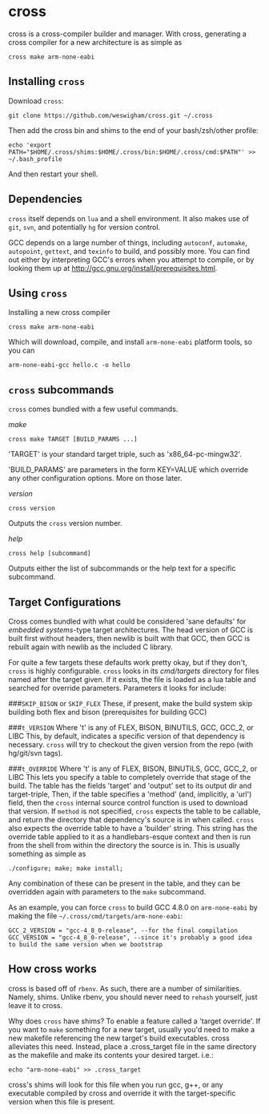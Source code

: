cross
=====

cross is a cross-compiler builder and manager. With cross, generating a 
cross compiler for a new architecture is as simple as
```
cross make arm-none-eabi
```

Installing `cross`
----------------

Download `cross`:
```
git clone https://github.com/weswigham/cross.git ~/.cross
```

Then add the cross bin and shims to the end of your bash/zsh/other profile:
```
echo 'export PATH="$HOME/.cross/shims:$HOME/.cross/bin:$HOME/.cross/cmd:$PATH"' >> ~/.bash_profile
```

And then restart your shell.

Dependencies
------------
`cross` itself depends on `lua` and a shell environment. It also makes use of `git`, `svn`, and potentially `hg` for version control.

GCC depends on a large number of things, including `autoconf`, `automake`, `autopoint`, `gettext`, and `texinfo` to build, and possibly more. You can find out either by interpreting GCC's errors when you attempt to compile, or by looking them up at http://gcc.gnu.org/install/prerequisites.html.

Using `cross`
-----------

Installing a new cross compiler
```
cross make arm-none-eabi
```
Which will download, compile, and install `arm-none-eabi` platform tools, so you can
```
arm-none-eabi-gcc hello.c -o hello
```



`cross` subcommands
-------------------

`cross` comes bundled with a few useful commands.

_make_
```
cross make TARGET [BUILD_PARAMS ...]
```
'TARGET' is your standard target triple, such as 'x86_64-pc-mingw32'.

'BUILD_PARAMS' are parameters in the form KEY=VALUE which override any other configuration options. More on those later.

_version_
```
cross version
```
Outputs the `cross` version number.

_help_
```
cross help [subcommand]
```
Outputs either the list of subcommands or the help text for a specific subcommand.

Target Configurations
---------------------
Cross comes bundled with what could be considered 'sane defaults' for _embedded systems_-type target architectures. The head version of 
GCC is built first without headers, then newlib is built with that GCC, then GCC is rebuilt again 
with newlib as the included C library.

For quite a few targets these defaults work pretty okay, but if they don't, `cross` is highly configurable. 
`cross` looks in its _cmd/targets_ directory for files named after the target given. If it exists, the file is loaded
as a lua table and searched for override parameters. Parameters it looks for include:

###`SKIP_BISON` or `SKIP_FLEX`
These, if present, make the build system skip building both flex and bison (prerequisites for building GCC)

###`t_VERSION`
Where 't' is any of FLEX, BISON, BINUTILS, GCC, GCC_2, or LIBC 
This, by default, indicates a specific version of that dependency is necessary. `cross` will try to checkout the given version from the repo (with hg/git/svn tags).

###`t_OVERRIDE` 
Where 't' is any of FLEX, BISON, BINUTILS, GCC, GCC_2, or LIBC 
This lets you specify a table to completely override that stage of the build.
The table has the fields 'target' and 'output' set to its output dir and target-triple,
Then, if the table specifies a 'method' (and, implicitly, a 'url') field, then
the `cross` internal source control function is used to download that version.
If `method` is not specified, `cross` expects the table to be callable, and return the directory that dependency's source is in when called. 
`cross` also expects the override table to have a 'builder' string. This string has the override table applied to it as a handlebars-esque context
and then is run from the shell from within the directory the source is in. This is usually something as simple as
```
./configure; make; make install;
```

Any combination of these can be present in the table, and they can be overridden again with parameters to the `make` subcommand.

As an example, you can force `cross` to build GCC 4.8.0 on `arm-none-eabi` by making the file `~/.cross/cmd/targets/arm-none-eabi`:
```
GCC_2_VERSION = "gcc-4_8_0-release", --for the final compilation
GCC_VERSION = "gcc-4_8_0-release", --since it's probably a good idea to build the same version when we bootstrap
```


How cross works
---------------
cross is based off of `rbenv`. As such, there are a number of similarities. Namely, shims. Unlike rbenv, you should never need 
to `rehash` yourself, just leave it to cross. 

Why does `cross` have shims? To enable a feature called a 'target override'. 
If you want to `make` something for a new target, usually you'd need to make a new makefile referencing the new target's build executables.
cross alleviates this need. Instead, place a .cross_target file in the same directory as the makefile and make its contents your desired target.
i.e.:
```
echo "arm-none-eabi" >> .cross_target
```
cross's shims will look for this file when you run gcc, g++, or any executable compiled by cross and override it with the target-specific version when this file is present.

